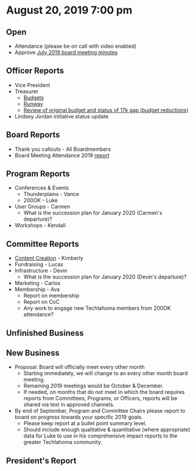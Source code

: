 # August 20, 2019 7:00 pm

## Open
* Attendance (please be on call with video enabled)
* Approve [July 2019 board meeting minutes](https://github.com/techlahoma/board_meetings/blob/master/2019/07_july_minutes.md)

## Officer Reports
* Vice President
* Treasurer
    - [Budgets](https://docs.google.com/spreadsheets/d/1tw-q8jl-9VMMZ2OmxKM6sCq0A82pPU8yLPMsnaI-DGE/edit?usp=sharing)
    - [Runway](https://docs.google.com/spreadsheets/d/1BdSo4lCJLIDFu0a3EfQ3AWu2wgmotYP-qIzIDC4PXsk/edit?usp=sharing)
    - [Review of original budget and status of 17k gap (budget reductions)](https://docs.google.com/spreadsheets/d/17swzWI4_Zcjjf5bJmC-dHTc9n0UXRsZC4yS3sK82IGc/edit?usp=sharing)
* Lindsey Jordan initiative status update

## Board Reports
* Thank you callouts - All Boardmembers
* Board Meeting Attendance 2019 [report](https://docs.google.com/spreadsheets/d/13TgZt2_d_V47IJpTp3oGdxvOZxzcaEOa6sAd0X-N3Lg/edit?usp=sharing)

## Program Reports
* Conferences & Events 
  * Thunderplains - Vance
  * 200OK - Luke
* User Groups - Carmen
  * What is the succession plan for January 2020 (Carmen's departure)?
* Workshops - Kendall

## Committee Reports
* [Content Creation](https://github.com/techlahoma/board_meetings/blob/master/2019/attachments/08_content_creation.md) - Kimberly
* Fundraising - Lucas 
* Infrastructure - Devin
  * What is the succession plan for January 2020 (Devin's departure)?
* Marketing - Carlos
* Membership - Ava
  * Report on membership
  * Report on CoC
  * Any work to engage new Techlahoma members from 200OK attendance?

## Unfinished Business

## New Business
* Proposal: Board will officially meet every other month
  * Starting immediately, we will change to an every other month board meeting.  
  * Remaining 2019 meetings would be October & December. 
  * If needed, on months that do not meet in which the board requires reports from Committees, Programs, or Officers, reports will be shared via text in approved channels. 
* By end of September, Program and Committee Chairs please report to board on progress towards your specific 2019 goals.
  * Please keep report at a bullet point summary level.
  * Should include enough qualitative & quantitative (where appropriate) data for Luke to use in his comprehensive impact reports to the greater Techlahoma community. 

## President's Report 
